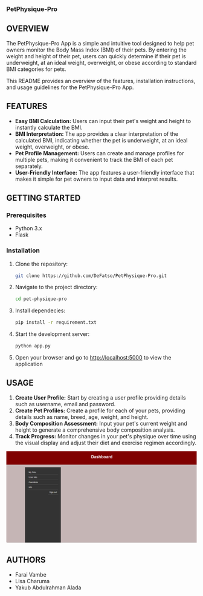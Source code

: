 ### PetPhysique-Pro

## OVERVIEW
The PetPhysique-Pro App is a simple and intuitive tool designed to help pet owners monitor the Body Mass Index (BMI) of their pets.
By entering the weight and height of their pet, users can quickly determine if their pet is underweight, at an ideal weight, overweight, or obese according to standard BMI categories for pets.

This README provides an overview of the features, installation instructions, and usage guidelines for the PetPhysique-Pro App.

## FEATURES
- **Easy BMI Calculation:** Users can input their pet's weight and height to instantly calculate the BMI.
- **BMI Interpretation:** The app provides a clear interpretation of the calculated BMI, indicating whether the pet is underweight, at an ideal weight, overweight, or obese.
- **Pet Profile Management:** Users can create and manage profiles for multiple pets, making it convenient to track the BMI of each pet separately.
- **User-Friendly Interface:** The app features a user-friendly interface that makes it simple for pet owners to input data and interpret results.

## GETTING STARTED
### Prerequisites
- Python 3.x
- Flask

### Installation
1. Clone the repository:
   ```bash
   git clone https://github.com/DeFatso/PetPhysique-Pro.git
   ```
2. Navigate to the project directory:
   ```bash
   cd pet-physique-pro
   ```
3. Install dependecies:
   ```bash
   pip install -r requirement.txt
   ```
4. Start the development server:
   ```bash
   python app.py
   ```
5. Open your browser and go to [http://localhost:5000](http://localhost:5000) to view the application

## USAGE

1. **Create User Profile:** Start by creating a user profile providing details such as username, email and password.
2. **Create Pet Profiles:** Create a profile for each of your pets, providing details such as name, breed, age, weight, and height.
3. **Body Composition Assessment:** Input your pet's current weight and height to generate a comprehensive body composition analysis.
4. **Track Progress:** Monitor changes in your pet's physique over time using the visual display and adjust their diet and exercise regimen accordingly.

![Dashboard](dashboard.png)

## AUTHORS
- Farai Vambe
- Lisa Charuma
- Yakub Abdulrahman Alada

